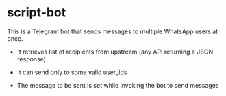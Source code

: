 # script-bot

This is a Telegram bot that sends messages to multiple WhatsApp users at once.

- It retrieves list of recipients from upstream (any API returning a JSON response)

- It can send only to some valid user_ids

- The message to be sent is set while invoking the bot to send messages
